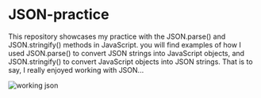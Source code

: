 # JSON-practice
This repository showcases my practice with the JSON.parse() and JSON.stringify() methods in JavaScript. you will find examples of how I used JSON.parse() to convert JSON strings into JavaScript objects, and JSON.stringify() to convert JavaScript objects into JSON strings. That is to say, I really enjoyed working with JSON...

![working json](https://user-images.githubusercontent.com/120341849/232249556-1c3e6825-90be-424f-9908-443954991844.png)
